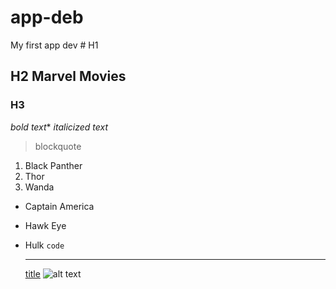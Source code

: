 # app-deb
My first app dev
	# H1
## H2 Marvel Movies
### H3
*bold text**
*italicized text*
> blockquote
1. Black Panther
2. Thor
3. Wanda
- Captain America
- Hawk Eye
- Hulk
	`code`
	
	---
	[title](https://www.example.com)
		![alt text](image.jpg)
		
